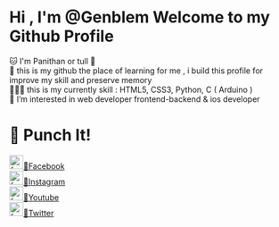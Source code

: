 # Hi , I'm @Genblem Welcome to my Github Profile
🐱 I'm Panithan or tull 🚦 <br>
🌱 this is my github the place of learning for me , i build this profile for improve my skill and preserve memory <br>
👩🏻‍💻 this is my currently skill : HTML5, CSS3, Python, C ( Arduino ) <br> 
👀 I’m interested in web developer frontend-backend & ios developer 

# 👾 Punch It!
<a title="My Facebook" href="https://www.facebook.com/honjonevar">
    <img alt="facebook.com" width="25px" src="https://img.icons8.com/color/344/facebook-new.png">👾Facebook
</a>
<br>
<a title="My Instagram" href="https://www.instagram.com/llut.librax14/">
    <img alt="facebook.com" width="25px" src="https://img.icons8.com/fluency/344/instagram-new.png">👾Instagram
</a>
<br>
<a title="My Youtube" href="https://www.youtube.com/channel/UCAFGIqvE4tKsFdxwNord55w">
    <img alt="facebook.com" width="25px" src="https://img.icons8.com/fluency/344/youtube-play.png">👾Youtube
</a>
<br>
<a title="My Twitter" href="https://twitter.com/l1braxiv">
    <img alt="facebook.com" width="25px" src="https://img.icons8.com/color/344/twitter--v1.png">👾Twitter
</a>
<br>
